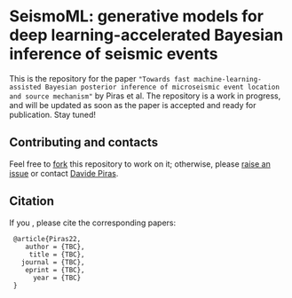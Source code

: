 # SeismoML: generative models for deep learning-accelerated Bayesian inference of seismic events

This is the repository for the paper `"Towards fast machine-learning-assisted Bayesian posterior inference of microseismic event location and source mechanism"` by Piras et al. The repository is a work in progress, and will be updated as soon as the paper is accepted and ready for publication. Stay tuned! 

## Contributing and contacts

Feel free to [fork](https://github.com/alessiospuriomancini/seismoML/fork) this repository to work on it; otherwise, please [raise an issue](https://github.com/alessiospuriomancini/seismoML/issues) or contact [Davide Piras](mailto:dr.davide.piras@gmail.com).

## Citation

If you , please cite the corresponding papers:

     @article{Piras22,
        author = {TBC},
         title = {TBC},
       journal = {TBC},
        eprint = {TBC},
          year = {TBC}
     }



